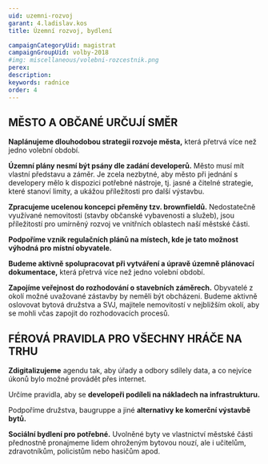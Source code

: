 ```yaml
---
uid: uzemni-rozvoj
garant: 4.ladislav.kos
title: Územní rozvoj, bydlení

campaignCategoryUid: magistrat
campaignGroupUid: volby-2018
#img: miscellaneous/volebni-rozcestnik.png
perex: 
description: 
keywords: radnice
order: 4
---
```


## MĚSTO A OBČANÉ URČUJÍ SMĚR

**Naplánujeme dlouhodobou strategii rozvoje města,** která přetrvá více než jedno volební období.

**Územní plány nesmí být psány dle zadání developerů.** Město musí mít vlastní představu a záměr. Je zcela nezbytné, aby město při jednání s developery mělo k dispozici potřebné nástroje, tj. jasné a čitelné strategie, které stanoví limity, a ukážou příležitosti pro další výstavbu.

**Zpracujeme ucelenou koncepci přeměny tzv. brownfieldů.** Nedostatečně využívané nemovitosti (stavby občanské vybavenosti a služeb), jsou příležitostí pro umírněný rozvoj ve vnitřních oblastech naší městské části.

**Podpoříme vznik regulačních plánů na místech, kde je tato možnost výhodná pro místní obyvatele.** 

**Budeme aktivně spolupracovat při vytváření a úpravě územně plánovací dokumentace,** která přetrvá více než jedno volební období. 

**Zapojíme veřejnost do rozhodování o stavebních záměrech.** Obyvatelé z okolí možné uvažované zástavby by neměli být obcházeni. Budeme aktivně oslovovat bytová družstva a SVJ, majitele nemovitostí v nejbližším okolí, aby se mohli včas zapojit do rozhodovacích procesů.

## FÉROVÁ PRAVIDLA PRO VŠECHNY HRÁČE NA TRHU

**Zdigitalizujeme** agendu tak, aby úřady a odbory sdílely data, a co nejvíce úkonů bylo možné provádět přes internet.

Určíme pravidla, aby se **developeři podíleli na nákladech na infrastrukturu.**

Podpoříme družstva, baugruppe a jiné **alternativy ke komerční výstavbě bytů.**
 
**Sociální bydlení pro potřebné.** Uvolněné byty ve vlastnictví městské části přednostně pronajmeme lidem ohroženým bytovou nouzí, ale i učitelům, zdravotníkům, policistům nebo hasičům apod.
